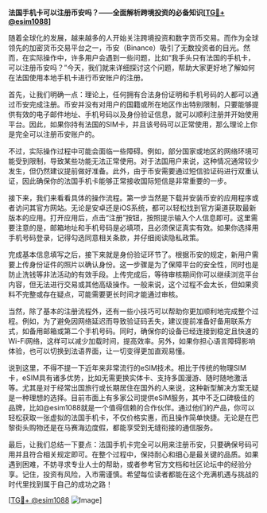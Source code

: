 **法国手机卡可以注册币安吗？——全面解析跨境投资的必备知识[[TG💪+ @esim1088](https://t.me/s/esim1088)]**

随着全球化的发展，越来越多的人开始关注跨境投资和数字货币交易。而作为全球领先的加密货币交易平台之一，币安（Binance）吸引了无数投资者的目光。然而，在实际操作中，许多用户会遇到一些问题，比如“我手头只有法国的手机卡，可以注册币安吗？”今天，我们就来详细探讨这个问题，帮助大家更好地了解如何在法国使用本地手机卡进行币安账户的注册。

首先，让我们明确一点：理论上，任何拥有合法身份证明和手机号码的人都可以通过币安完成注册。币安并没有对用户的国籍或所在地区作出特别限制，只要能够提供有效的电子邮件地址、手机号码以及身份验证信息，就可以顺利注册并开始使用平台。因此，如果你持有法国的SIM卡，并且该号码可以正常使用，那么理论上你是完全可以注册币安账户的。

不过，实际操作过程中可能会面临一些障碍。例如，部分国家或地区的网络环境可能受到限制，导致某些功能无法正常使用。对于法国用户来说，这种情况通常较少发生，但仍然建议提前做好准备。此外，由于币安需要通过短信验证码进行双重认证，因此确保你的法国手机卡能够正常接收国际短信是非常重要的一步。

接下来，我们来看看具体的操作流程。第一步当然是下载并安装币安的应用程序或者访问其官方网站。无论是安卓还是iOS系统，都可以轻松找到官方渠道获取最新版本的应用。打开应用后，点击“注册”按钮，按照提示输入个人信息即可。这里需要注意的是，邮箱地址和手机号码是必填项，且必须保证真实有效。如果你选择用手机号码登录，记得勾选同意相关条款，并仔细阅读隐私政策。

完成基本信息填写之后，接下来就是身份验证环节了。根据币安的规定，新用户需要上传身份证件的照片以确认身份。这一步骤是为了保障平台的安全性，同时也是防止洗钱等非法活动的有效手段。上传完成后，等待审核期间你可以继续浏览平台内容，但无法进行交易或其他高级操作。一般来说，这个过程不会太长，但如果资料不完整或存在疑点，可能需要更长时间才能通过审核。

当然，除了基本的注册流程外，还有一些小技巧可以帮助你更加顺利地完成整个过程。例如，为了避免因网络延迟而导致验证码丢失，建议提前准备好备用联系方式，如备用邮箱或第二个手机号码。同时，确保你的设备已经连接到稳定且快速的Wi-Fi网络，这样可以减少加载时间，提高效率。另外，如果你担心语言障碍影响体验，也可以切换到法语界面，让一切变得更加直观易懂。

说到这里，不得不提一下近年来非常流行的eSIM技术。相比于传统的物理SIM卡，eSIM具有诸多优势，比如无需更换实体卡、支持多国漫游、随时随地激活等。尤其是对于经常出国旅行或长期居住在国外的人来说，这种新型解决方案无疑是一种理想的选择。目前市面上有多家公司提供eSIM服务，其中不乏口碑极佳的品牌，比如@esim1088就是一个值得信赖的合作伙伴。通过他们的产品，你可以轻松获取一张虚拟的法国手机卡，不仅价格实惠，而且操作简单快捷。无论是在巴黎街头购物还是在马赛海边度假，都能享受到无缝衔接的通信服务。

最后，让我们总结一下要点：法国手机卡完全可以用来注册币安，只要确保号码可用并且符合相关规定即可。在整个过程中，保持耐心和细心是最关键的品质。如果遇到困难，不妨寻求专业人士的帮助，或者参考官方文档和社区论坛中的经验分享。记住，投资有风险，入市需谨慎。希望每位读者都能在这个充满机遇与挑战的时代里找到属于自己的成功之路！

[[TG💪+ @esim1088](https://t.me/s/esim1088) ![Image](https://i.postimg.cc/4NQfJmqS/Snipaste-2025-05-13-00-14-12.png)]